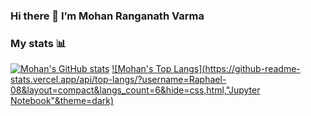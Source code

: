 ### Hi there 👋  I’m Mohan Ranganath Varma

### My stats 📊
[![Mohan's GitHub stats](https://github-readme-stats.vercel.app/api?username=Raphael-08&show_icons=true&hide=stars&theme=dark)][stats]
[![Mohan's Top Langs](https://github-readme-stats.vercel.app/api/top-langs/?username=Raphael-08&layout=compact&langs_count=6&hide=css,html,"Jupyter Notebook"&theme=dark)][langs]

<!-- link references -->
[stats]: https://github.com/anuraghazra/github-readme-stats#github-stats-card
[langs]: https://github.com/anuraghazra/github-readme-stats#top-languages-card
